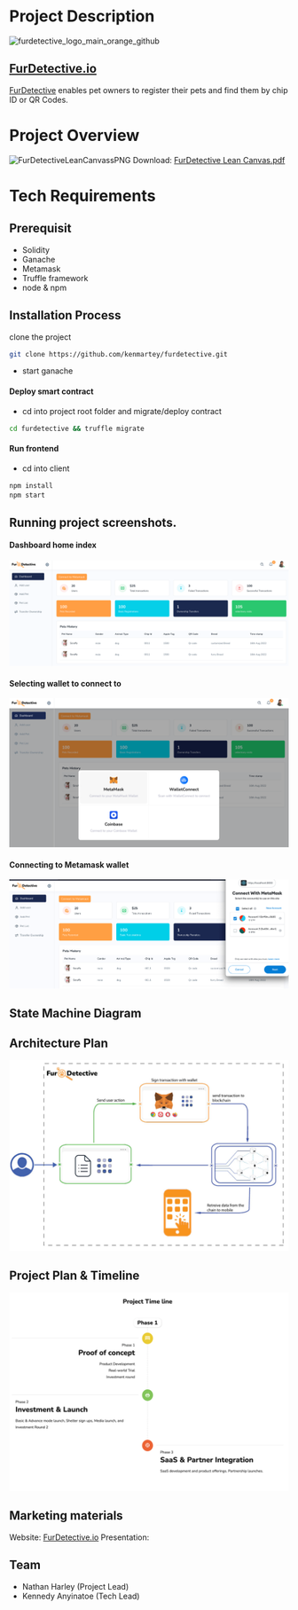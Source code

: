 # Project Description
![furdetective_logo_main_orange_github](https://user-images.githubusercontent.com/99918492/185278978-54726005-f871-47e3-8b7c-8dbf7acbc0a0.jpg)


## [FurDetective.io](https://furdetective.io)

[FurDetective](https://furdetective.io) enables pet owners to register their pets and find them by chip ID or QR Codes.

# Project Overview
![FurDetectiveLeanCanvassPNG](https://user-images.githubusercontent.com/99918492/185234704-d12fdaf5-20e3-42ed-9ff3-4425f7651710.png)
Download: [FurDetective Lean Canvas.pdf](https://github.com/kenmartey/furdetective/files/9365804/FurDetective.Lean.Canvas.pdf)



# Tech Requirements

## Prerequisit

- Solidity
- Ganache
- Metamask
- Truffle framework
- node & npm

## Installation Process

clone the project

```sh
git clone https://github.com/kenmartey/furdetective.git
```

- start ganache

#### Deploy smart contract

- cd into project root folder and migrate/deploy contract

```sh
cd furdetective && truffle migrate
```

#### Run frontend

- cd into client

```sh
npm install
npm start
```

## Running project screenshots.

#### Dashboard home index

![Dashboard Index](./client/src/styles/dasboard/assets/img/dashboard_index.png)

#### Selecting wallet to connect to

![Dashboard Index](./client/src/styles/dasboard/assets/img/wallet_selection.png)

#### Connecting to Metamask wallet

![Dashboard Index](./client/src/styles/dasboard/assets/img/metamask_wallet.png)

## State Machine Diagram

## Architecture Plan
![Dashboard Index](./client/src/styles/dasboard/assets/img/architecture_plan.jpg)

## Project Plan & Timeline
![Dashboard Index](./client/src/styles/dasboard/assets/img/project_timeline.png)

## Marketing materials
Website: [FurDetective.io](https://furdetective.io)
Presentation: 


## Team

- Nathan Harley (Project Lead)
- Kennedy Anyinatoe (Tech Lead)
